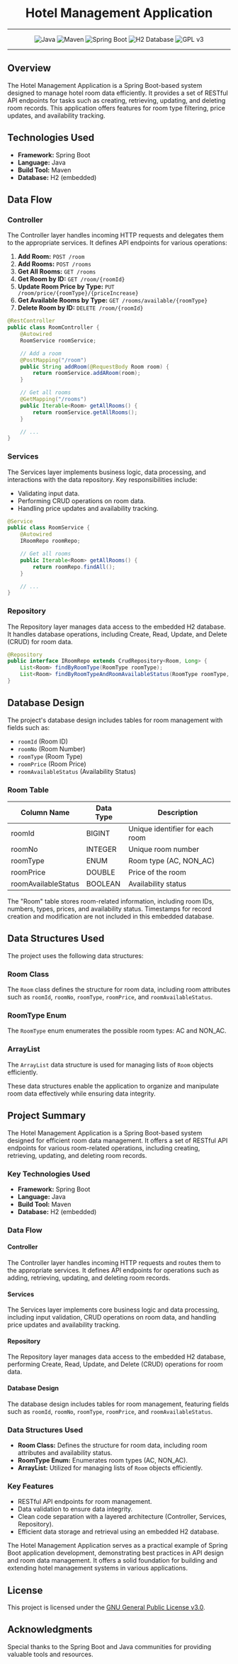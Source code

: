 
# <h1 align="center"> Hotel Management Application </h1>
___ 
<p align="center">
    <img alt="Java" src="https://img.shields.io/badge/Java->=8-darkblue.svg" />
    <img alt="Maven" src="https://img.shields.io/badge/maven-4.0-brightgreen.svg" />
    <img alt="Spring Boot" src="https://img.shields.io/badge/Spring Boot-3.1.3-brightgreen.svg" />
    <img alt="H2 Database" src="https://img.shields.io/badge/H2%20Database-embedded-orange.svg" />
    <img alt = "GPL v3" src="https://img.shields.io/badge/License-GPLv3-blue.svg" />
    
</p>


---

<p align="left">

## Overview

The Hotel Management Application is a Spring Boot-based system designed to manage hotel room data efficiently. It provides a set of RESTful API endpoints for tasks such as creating, retrieving, updating, and deleting room records. This application offers features for room type filtering, price updates, and availability tracking.

## Technologies Used

- **Framework:** Spring Boot
- **Language:** Java
- **Build Tool:** Maven
- **Database:** H2 (embedded)

## Data Flow

### Controller

The Controller layer handles incoming HTTP requests and delegates them to the appropriate services. It defines API endpoints for various operations:

1. **Add Room:** `POST /room`
2. **Add Rooms:** `POST /rooms`
3. **Get All Rooms:** `GET /rooms`
4. **Get Room by ID:** `GET /room/{roomId}`
5. **Update Room Price by Type:** `PUT /room/price/{roomType}/{priceIncrease}`
6. **Get Available Rooms by Type:** `GET /rooms/available/{roomType}`
7. **Delete Room by ID:** `DELETE /room/{roomId}`

```java
@RestController
public class RoomController {
    @Autowired
    RoomService roomService;

    // Add a room
    @PostMapping("/room")
    public String addRoom(@RequestBody Room room) {
        return roomService.addARoom(room);
    }

    // Get all rooms
    @GetMapping("/rooms")
    public Iterable<Room> getAllRooms() {
        return roomService.getAllRooms();
    }

    // ...
}
```

### Services

The Services layer implements business logic, data processing, and interactions with the data repository. Key responsibilities include:

- Validating input data.
- Performing CRUD operations on room data.
- Handling price updates and availability tracking.

```java
@Service
public class RoomService {
    @Autowired
    IRoomRepo roomRepo;

    // Get all rooms
    public Iterable<Room> getAllRooms() {
        return roomRepo.findAll();
    }

    // ...
}
```

### Repository

The Repository layer manages data access to the embedded H2 database. It handles database operations, including Create, Read, Update, and Delete (CRUD) for room data.

```java
@Repository
public interface IRoomRepo extends CrudRepository<Room, Long> {
    List<Room> findByRoomType(RoomType roomType);
    List<Room> findByRoomTypeAndRoomAvailableStatus(RoomType roomType, boolean availableStatus);
}
```

## Database Design

The project's database design includes tables for room management with fields such as:

- `roomId` (Room ID)
- `roomNo` (Room Number)
- `roomType` (Room Type)
- `roomPrice` (Room Price)
- `roomAvailableStatus` (Availability Status)

### Room Table

| Column Name          | Data Type    | Description                     |
| -------------------- | ------------ | ------------------------------- |
| roomId               | BIGINT       | Unique identifier for each room |
| roomNo               | INTEGER      | Unique room number              |
| roomType             | ENUM         | Room type (AC, NON_AC)          |
| roomPrice            | DOUBLE       | Price of the room               |
| roomAvailableStatus  | BOOLEAN      | Availability status             |

The "Room" table stores room-related information, including room IDs, numbers, types, prices, and availability status. Timestamps for record creation and modification are not included in this embedded database.

## Data Structures Used

The project uses the following data structures:

### Room Class

The `Room` class defines the structure for room data, including room attributes such as `roomId`, `roomNo`, `roomType`, `roomPrice`, and `roomAvailableStatus`.

### RoomType Enum

The `RoomType` enum enumerates the possible room types: AC and NON_AC.

### ArrayList

The `ArrayList` data structure is used for managing lists of `Room` objects efficiently.

These data structures enable the application to organize and manipulate room data effectively while ensuring data integrity.

## Project Summary

The Hotel Management Application is a Spring Boot-based system designed for efficient room data management. It offers a set of RESTful API endpoints for various room-related operations, including creating, retrieving, updating, and deleting room records.

### Key Technologies Used

- **Framework:** Spring Boot
- **Language:** Java
- **Build Tool:** Maven
- **Database:** H2 (embedded)

### Data Flow

#### Controller

The Controller layer handles incoming HTTP requests and routes them to the appropriate services. It defines API endpoints for operations such as adding, retrieving, updating, and deleting room records.

#### Services

The Services layer implements core business logic and data processing, including input validation, CRUD operations on room data, and handling price updates and availability tracking.

#### Repository

The Repository layer manages data access to the embedded H2 database, performing Create, Read, Update, and Delete (CRUD) operations for room data.

#### Database Design

The database design includes tables for room management, featuring fields such as `roomId`, `roomNo`, `roomType`, `roomPrice`, and `roomAvailableStatus`.

### Data Structures Used

- **Room Class:** Defines the structure for room data, including room attributes and availability status.
- **RoomType Enum:** Enumerates room types (AC, NON_AC).
- **ArrayList:** Utilized for managing lists of `Room` objects efficiently.

### Key Features

- RESTful API endpoints for room management.
- Data validation to ensure data integrity.
- Clean code separation with a layered architecture (Controller, Services, Repository).
- Efficient data storage and retrieval using an embedded H2 database.

The Hotel Management Application serves as a practical example of Spring Boot application development, demonstrating best practices in API design and room data management. It offers a solid foundation for building and extending hotel management systems in various applications.

<!-- License -->
## License
This project is licensed under the [GNU General Public License v3.0](LICENSE).

<!-- Acknowledgments -->
## Acknowledgments
Special thanks to the Spring Boot and Java communities for providing valuable tools and resources.

